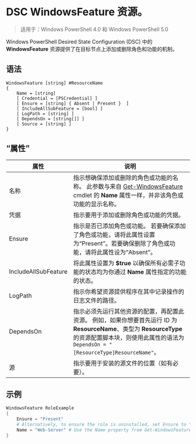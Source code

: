 # DSC WindowsFeature 资源。

> 适用于：Windows PowerShell 4.0 和 Windows PowerShell 5.0

Windows PowerShell Desired State Configuration (DSC) 中的 **WindowsFeature** 资源提供了在目标节点上添加或删除角色和功能的机制。

## 语法

```
WindowsFeature [string] #ResourceName
{
    Name = [string]
    [ Credential = [PSCredential] ]
    [ Ensure = [string] { Absent | Present }  ]
    [ IncludeAllSubFeature = [bool] ]
    [ LogPath = [string] ]
    [ DependsOn = [string[]] ]
    [ Source = [string] ]
}
```

## “属性”

|  属性  |  说明   | 
|---|---| 
| 名称| 指示想确保添加或删除的角色或功能的名称。 此参数与来自 [Get-WindowsFeature](https://technet.microsoft.com/en-us/library/jj205469.aspx) cmdlet 的 __Name__ 属性一样，并非该角色或功能的显示名称。| 
| 凭据| 指示要用于添加或删除角色或功能的凭据。| 
| Ensure| 指示是否已添加角色或功能。 若要确保添加了角色或功能，请将此属性设置为“Present”。若要确保删除了角色或功能，请将此属性设为“Absent”。| 
| IncludeAllSubFeature| 将此属性设置为 __$true__ 以确保所有必需子功能的状态均为你通过 __Name__ 属性指定的功能的状态。| 
| LogPath| 指示你希望资源提供程序在其中记录操作的日志文件的路径。| 
| DependsOn| 指示必须先运行其他资源的配置，再配置此资源。 例如，如果你想要首先运行 ID 为 __ResourceName__、类型为 __ResourceType__ 的资源配置脚本块，则使用此属性的语法为 `DependsOn = "[ResourceType]ResourceName"`。| 
| 源| 指示要用于安装的源文件的位置（如有必要）。| 

## 示例
```powershell
WindowsFeature RoleExample
{
    Ensure = "Present" 
    # Alternatively, to ensure the role is uninstalled, set Ensure to "Absent"
    Name = "Web-Server" # Use the Name property from Get-WindowsFeature  
}
```

<!--HONumber=Feb16_HO4-->
